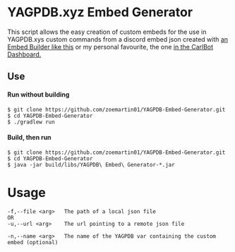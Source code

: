 # YAGPDB.xyz Embed Generator

This script allows the easy creation of custom embeds for the use in YAGPDB.xys custom commands from a discord embed json created with
[an Embed Builder like this](https://embedbuilder.nadekobot.me/) or my personal favourite, the one [in the CarlBot Dashboard.](https://carl.gg/)

## Use
#### Run without building
```console
$ git clone https://github.com/zoemartin01/YAGPDB-Embed-Generator.git
$ cd YAGPDB-Embed-Generator
$ ./gradlew run
```

#### Build, then run
```console
$ git clone https://github.com/zoemartin01/YAGPDB-Embed-Generator.git
$ cd YAGPDB-Embed-Generator
$ java -jar build/libs/YAGPDB\ Embed\ Generator-*.jar
```

# Usage
```
-f,--file <arg>   The path of a local json file
OR
-u,--url <arg>    The url pointing to a remote json file

-n,--name <arg>   The name of the YAGPDB var containing the custom embed (optional)
```